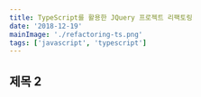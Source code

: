 ```yaml
---
title: TypeScript를 활용한 JQuery 프로젝트 리팩토링
date: '2018-12-19'
mainImage: './refactoring-ts.png'
tags: ['javascript', 'typescript']
---
```


## 제목 2
